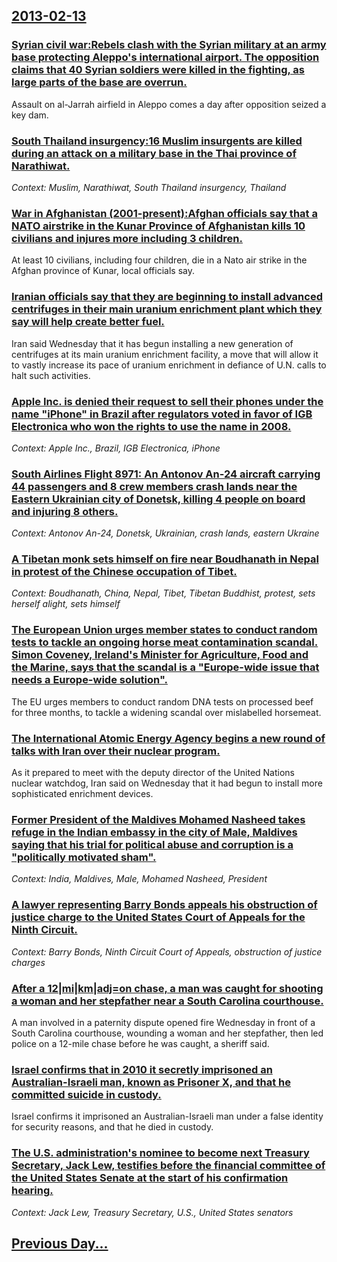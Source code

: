 ## [2013-02-13](/news/2013/02/13/index.md)

### [Syrian civil war:Rebels clash with the Syrian military at an army base protecting Aleppo's international airport. The opposition claims that 40 Syrian soldiers were killed in the fighting, as large parts of the base are overrun. ](/news/2013/02/13/syrian-civil-war-prebels-clash-with-the-syrian-military-at-an-army-base-protecting-aleppo-s-international-airport-the-opposition-claims-tha.md)
Assault on al-Jarrah airfield in Aleppo comes a day after opposition seized a key dam.

### [South Thailand insurgency:16 Muslim insurgents are killed during an attack on a military base in the  Thai province of Narathiwat. ](/news/2013/02/13/south-thailand-insurgency-p16-muslim-insurgents-are-killed-during-an-attack-on-a-military-base-in-the-thai-province-of-narathiwat.md)
_Context: Muslim, Narathiwat, South Thailand insurgency, Thailand_

### [War in Afghanistan (2001-present):Afghan officials say that a NATO airstrike in the Kunar Province of Afghanistan kills 10 civilians and injures more including 3 children. ](/news/2013/02/13/war-in-afghanistan-2001apresent-pafghan-officials-say-that-a-nato-airstrike-in-the-kunar-province-of-afghanistan-kills-10-civilians-and.md)
At least 10 civilians, including four children, die in a Nato air strike in the Afghan province of Kunar, local officials say.

### [Iranian officials say that they are beginning to install advanced centrifuges in their main uranium enrichment plant which they say will help create better fuel. ](/news/2013/02/13/iranian-officials-say-that-they-are-beginning-to-install-advanced-centrifuges-in-their-main-uranium-enrichment-plant-which-they-say-will-hel.md)
Iran said Wednesday that it has begun installing a new generation of centrifuges at its main uranium enrichment facility, a move that will allow it to vastly increase its pace of uranium enrichment in defiance of U.N. calls to halt such activities.

### [Apple Inc. is denied their request to sell their phones under the name "iPhone" in Brazil after regulators voted in favor of IGB Electronica who won the rights to use the name in 2008. ](/news/2013/02/13/apple-inc-is-denied-their-request-to-sell-their-phones-under-the-name-iphone-in-brazil-after-regulators-voted-in-favor-of-igb-electronica.md)
_Context: Apple Inc., Brazil, IGB Electronica, iPhone_

### [South Airlines Flight 8971: An Antonov An-24 aircraft carrying 44 passengers and 8 crew members crash lands near the Eastern Ukrainian city of Donetsk, killing 4 people on board and injuring 8 others. ](/news/2013/02/13/south-airlines-flight-8971-an-antonov-an-24-aircraft-carrying-44-passengers-and-8-crew-members-crash-lands-near-the-eastern-ukrainian-city.md)
_Context: Antonov An-24, Donetsk, Ukrainian, crash lands, eastern Ukraine_

### [A Tibetan monk sets himself on fire near Boudhanath in Nepal in protest of the Chinese occupation of Tibet. ](/news/2013/02/13/a-tibetan-monk-sets-himself-on-fire-near-boudhanath-in-nepal-in-protest-of-the-chinese-occupation-of-tibet.md)
_Context: Boudhanath, China, Nepal, Tibet, Tibetan Buddhist, protest, sets herself alight, sets himself_

### [The European Union urges member states to conduct random tests to tackle an ongoing horse meat contamination scandal. Simon Coveney, Ireland's Minister for Agriculture, Food and the Marine, says that the scandal is a "Europe-wide issue that needs a Europe-wide solution". ](/news/2013/02/13/the-european-union-urges-member-states-to-conduct-random-tests-to-tackle-an-ongoing-horse-meat-contamination-scandal-simon-coveney-ireland.md)
The EU urges members to conduct random DNA tests on processed beef for three months, to tackle a widening scandal over mislabelled horsemeat.

### [The International Atomic Energy Agency begins a new round of talks with Iran over their nuclear program. ](/news/2013/02/13/the-international-atomic-energy-agency-begins-a-new-round-of-talks-with-iran-over-their-nuclear-program.md)
As it prepared to meet with the deputy director of the United Nations nuclear watchdog, Iran said on Wednesday that it had begun to install more sophisticated enrichment devices.

### [Former President of the Maldives Mohamed Nasheed takes refuge in the Indian embassy in the city of Male, Maldives saying that his trial for political abuse and corruption is a "politically motivated sham". ](/news/2013/02/13/former-president-of-the-maldives-mohamed-nasheed-takes-refuge-in-the-indian-embassy-in-the-city-of-mala-c-maldives-saying-that-his-trial-for.md)
_Context: India, Maldives, Male, Mohamed Nasheed, President_

### [A lawyer representing Barry Bonds appeals his obstruction of justice charge to the United States Court of Appeals for the Ninth Circuit. ](/news/2013/02/13/a-lawyer-representing-barry-bonds-appeals-his-obstruction-of-justice-charge-to-the-united-states-court-of-appeals-for-the-ninth-circuit.md)
_Context: Barry Bonds, Ninth Circuit Court of Appeals, obstruction of justice charges_

### [After a 12|mi|km|adj=on chase, a man was caught for shooting a woman and her stepfather near a South Carolina courthouse. ](/news/2013/02/13/after-a-12-mi-km-adj-on-chase-a-man-was-caught-for-shooting-a-woman-and-her-stepfather-near-a-south-carolina-courthouse.md)
A man involved in a paternity dispute opened fire Wednesday in front of a South Carolina courthouse, wounding a woman and her stepfather, then led police on a 12-mile chase before he was caught, a sheriff said.

### [Israel confirms that in 2010 it secretly imprisoned an Australian-Israeli man, known as Prisoner X, and that he committed suicide in custody. ](/news/2013/02/13/israel-confirms-that-in-2010-it-secretly-imprisoned-an-australianaisraeli-man-known-as-prisoner-x-and-that-he-committed-suicide-in-custo.md)
Israel confirms it imprisoned an Australian-Israeli man under a false identity for security reasons, and that he died in custody.

### [The U.S. administration's nominee to become next Treasury Secretary, Jack Lew, testifies before the financial committee of the United States Senate at the start of his confirmation hearing. ](/news/2013/02/13/the-u-s-administration-s-nominee-to-become-next-treasury-secretary-jack-lew-testifies-before-the-financial-committee-of-the-united-states.md)
_Context: Jack Lew, Treasury Secretary, U.S., United States senators_

## [Previous Day...](/news/2013/02/12/index.md)

